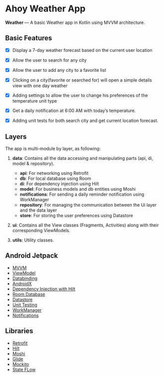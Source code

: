 # Ahoy Weather App

**Weather** — A basic Weather app in Kotlin using MVVM architecture.

## Basic Features
-   [x] Display a 7-day weather forecast based on the current user location
-   [x] Allow the user to search for any city
-   [x] Allow the user to add any city to a favorite list
-   [x] Clicking on a city(favorite or searched for) will open a simple details view with one day weather
-   [x] Adding settings to allow the user to change his preferences of the temperature unit type
-   [x] Get a daily notification at 6:00 AM with today’s temperature.
-   [x] Adding unit tests for both search city and get current location forecast.


## Layers
The app is multi-module by layer, as following:
1. **data**: Contains all the data accessing and manipulating parts (api, di, model & repository).
    - **api**: For networking using Retrofit
    - **db**: For local database using Room 
    - **di**: For dependency injection using Hilt
    - **model**: For business models and db entities using Moshi
    - **notifications**: For sending a daily reminder notification using WorkManager
    - **repository**: For managing the communication between the Ui layer and the data layer
    - **store**: For storing the user preferences using Datastore

2. **ui**: Contains all the View classes (Fragments, Activities) along with their corresponding ViewModels.
3. **utils**: Utility classes.


## Android Jetpack
-   [MVVM](https://developer.android.com/jetpack/guide)
-   [ViewModel](https://developer.android.com/topic/libraries/architecture/viewmodel)
-   [Databinding](https://developer.android.com/topic/libraries/view-binding)
-   [AndroidX](https://developer.android.com/jetpack/androidx)
-   [Dependency Injection with Hilt](https://developer.android.com/training/dependency-injection)
-   [Room Database](https://developer.android.com/training/data-storage/room)
-   [Datastore](https://developer.android.com/topic/libraries/architecture/datastore)
-   [Unit Testing](https://developer.android.com/training/testing/unit-testing)
-   [WorkManager](https://developer.android.com/topic/libraries/architecture/workmanager)
-   [Notifications](https://developer.android.com/develop/ui/views/notifications/build-notification)

## Libraries 
-   [Retrofit](https://github.com/square/retrofit)
-   [Hilt](https://dagger.dev/hilt/)
-   [Moshi](https://github.com/square/moshi)
-   [Glide](https://github.com/bumptech/glide)
-   [Mockito](https://site.mockito.org/)
-   [State FLow](https://medium.com/androiddevelopers/a-safer-way-to-collect-flows-from-android-uis-23080b1f8bda)

